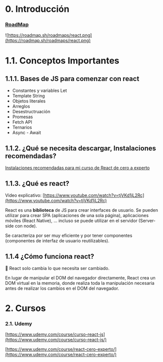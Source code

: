 # 0. Introducción

### [RoadMap](https://roadmap.sh/react)

![https://roadmap.sh/roadmaps/react.png](https://roadmap.sh/roadmaps/react.png)

# 1.1. Conceptos Importantes

## 1.1.1. Bases de JS para comenzar con react

- Constantes y variables Let
- Template String
- Objetos literales
- Arreglos
- Desestructruación
- Promesas
- Fetch API
- Ternarios
- Async - Await

## 1.1.2. ¿Qué se necesita descargar, I**nstalaciones recomendadas**?

[Instalaciones recomendadas para mi curso de React de cero a experto](https://gist.github.com/Klerith/4a4abfd88a88b2d1f16efd95fea41362)

## 1.1.3. ¿Qué es react?

Video explicativo: [https://www.youtube.com/watch?v=tjVKd1jL2Rc](https://www.youtube.com/watch?v=tjVKd1jL2Rc)

React es una **biblioteca** de JS para crear interfaces de usuario. Se pueden utilizar para crear SPA (aplicaciones de una sola página), aplicaciones móviles (React Native), ... incluso se puede utilizar en el servidor (Server-side con node). 

Se caracteriza por ser muy eficiente y por tener componentes (componentes de interfaz de usuario reutilizables).

## 1.1.4 ¿Cómo funciona react?

🧩  React solo cambia lo que necesita ser cambiado. 

En lugar de manipular el DOM del navegador directamente, React crea un DOM virtual en la memoria, donde realiza toda la manipulación necesaria antes de realizar los cambios en el DOM del navegador.

# 2. Cursos

### 2.1. Udemy

[https://www.udemy.com/course/curso-react-js](https://www.udemy.com/course/curso-react-js/)

[https://www.udemy.com/course/react-cero-experto/](https://www.udemy.com/course/react-cero-experto/)